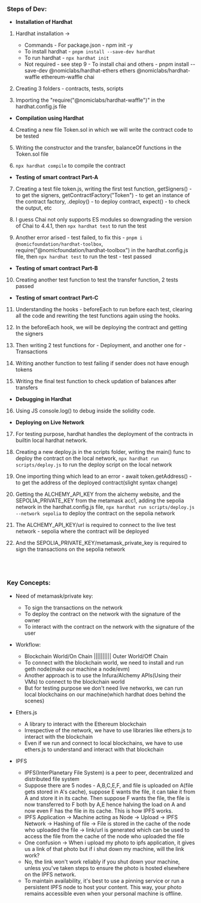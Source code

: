 ### Steps of Dev:

- **Installation of Hardhat**
1. Hardhat installation ->
    - Commands - For package.json - npm init -y
    - To install hardhat - `pnpm install --save-dev hardhat`
    - To run hardhat - `npx hardhat init`
    - Not required - see step 9 - To install chai and others - pnpm install --save-dev @nomiclabs/hardhat-ethers ethers @nomiclabs/hardhat-waffle ethereum-waffle chai

2. Creating 3 folders - contracts, tests, scripts
3. Importing the "require("@nomiclabs/hardhat-waffle")" in the hardhat.config.js file

- **Compilation using Hardhat**
4. Creating a new file Token.sol in which we will write the contract code to be tested

5. Writing the constructor and the transfer, balanceOf functions in the Token.sol file

6. `npx hardhat compile` to compile the contract

- **Testing of smart contract Part-A**
7. Creating a test file token.js, writing the first test function, getSigners() - to get the signers, getContractFactory("Token") - to get an instance of the contract factory, .deploy() - to deploy contract, expect() - to check the output, etc

8. I guess Chai not only supports ES modules so downgrading the version of Chai to 4.4.1, then `npx hardhat test` to run the test

9. Another error arised - test failed, to fix this - `pnpm i @nomicfoundation/hardhat-toolbox`, require("@nomicfoundation/hardhat-toolbox") in the hardhat.config.js file, then `npx hardhat test` to run the test - test passed

- **Testing of smart contract Part-B**
10. Creating another test function to test the transfer function, 2 tests passed

- **Testing of smart contract Part-C**
11. Understanding the hooks - beforeEach to run before each test, clearing all the code and rewriting the test functions again using the hooks.
  
12. In the beforeEach hook, we will be deploying the contract and getting the signers

13. Then writing 2 test functions for - Deployment, and another one for - Transactions

14. Writing another function to test failing if sender does not have enough tokens

15. Writing the final test function to check updation of balances after transfers

- **Debugging in Hardhat**
16.  Using JS console.log() to debug inside the solidity code.

- **Deploying on Live Network**
17. For testing purpose, hardhat handles the deployment of the contracts in builtin local hardhat network.

18. Creating a new deploy.js in the scripts folder, writing the main() func to deploy the contract on the local network, `npx hardhat run scripts/deploy.js` to run the deploy script on the local network

19. One importing thing which lead to an error - await token.getAddress() - to get the address of the deployed contract(slight syntax change)

20. Getting the ALCHEMY_API_KEY from the alchemy website, and the SEPOLIA_PRIVATE_KEY from the metamask acc1, adding the sepolia network in the hardhat.config.js file, `npx hardhat run scripts/deploy.js --network sepolia` to deploy the contract on the sepolia network

21. The ALCHEMY_API_KEY/url is required to connect to the live test network - sepolia where the contract will be deployed

22. And the SEPOLIA_PRIVATE_KEY/metamask_private_key is required to sign the transactions on the sepolia network

<br>
<br>


### Key Concepts:
- Need of metamask/private key:
    - To sign the transactions on the network
    - To deploy the contract on the network with the signature of the owner
    - To interact with the contract on the network with the signature of the user

- Workflow:
    - Blockchain World/On Chain       ||||||||||    Outer World/Off Chain
    - To connect with the blockchain world, we need to install and run geth node(make our machine a node/evm)
    - Another approach is to use the Infura/Alchemy APIs(Using their VMs) to connect to the blockchain world
    - But for testing purpose we don't need live networks, we can run local blockchains on our machine(which hardhat does behind the scenes)


- Ethers.js 
    - A library to interact with the Ethereum blockchain
    - Irrespective of the network, we have to use libraries like ethers.js to interact with the blockchain
    - Even if we run and connect to local blockchains, we have to use ethers.js to understand and interact with that blockchain


- IPFS
    - IPFS(InterPlanetary File System) is a peer to peer, decentralized and distributed file system
    - Suppose there are 5 nodes - A,B,C,E,F, and file is uploaded on A(file gets stored in A's cache), suppose E wants the file, it can take it from A and store it in its cache. Then suppose F wants the file, the file is now transferred to F both by A,E hence halving the load on A and now even F has the file in its cache. This is how IPFS works.
    - IPFS Application -> Machine acting as Node -> Upload -> IPFS Network -> Hashing of file -> File is stored in the cache of the node who uploaded the file -> link/url is generated which can be used to access the file from the cache of the node who uploaded the file
    - One confusion -> When i upload my photo to ipfs application, it gives us a link of that photo but if i shut down my machine, will the link work? 
    - No, the link won't work reliably if you shut down your machine, unless you've taken steps to ensure the photo is hosted elsewhere on the IPFS network.
    - To maintain availability, it's best to use a pinning service or run a persistent IPFS node to host your content. This way, your photo remains accessible even when your personal machine is offline.



